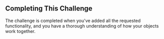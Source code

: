 <section class="module-section" name="Completing This Challenge">&nbsp;</section>

## Completing This Challenge

The challenge is completed when you've added all the requested functionality, and you have a thorough understanding of how your objects work together.

